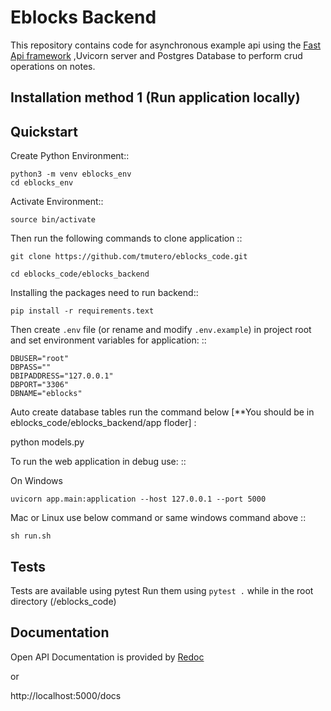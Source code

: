 # Eblocks Backend

This repository contains code for asynchronous example api using the [Fast Api framework](https://fastapi.tiangolo.com/) ,Uvicorn server and Postgres Database to perform crud operations on notes.

## Installation method 1 (Run application locally)

Quickstart
----------

Create Python Environment::

    python3 -m venv eblocks_env
    cd eblocks_env

Activate Environment::

    source bin/activate

Then run the following commands to clone application ::

    git clone https://github.com/tmutero/eblocks_code.git

    cd eblocks_code/eblocks_backend

Installing the packages need to run backend::

    pip install -r requirements.text

Then create ``.env`` file (or rename and modify ``.env.example``) in project root and set environment variables for application: ::
    
    DBUSER="root"
    DBPASS=""
    DBIPADDRESS="127.0.0.1"
    DBPORT="3306"
    DBNAME="eblocks"


Auto create database tables run the command below [**You should be in eblocks_code/eblocks_backend/app floder] :
   
   python models.py


To run the web application in debug use: ::

On Windows 

    uvicorn app.main:application --host 127.0.0.1 --port 5000

Mac or Linux use below command or same windows command above ::

    sh run.sh 


## Tests

Tests are available using pytest
Run them using `pytest .` while in the root directory (/eblocks_code)

## Documentation

Open API Documentation is provided by [Redoc](http://localhost:5000/redoc)

or 

http://localhost:5000/docs